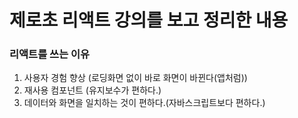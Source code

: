 # 제로초 리액트 강의를 보고 정리한 내용

### 리액트를 쓰는 이유
1. 사용자 경험 향상 (로딩화면 없이 바로 화면이 바뀐다(앱처럼))
2. 재사용 컴포넌트 (유지보수가 편하다.)
3. 데이터와 화면을 일치하는 것이 편하다.(자바스크립트보다 편하다.)